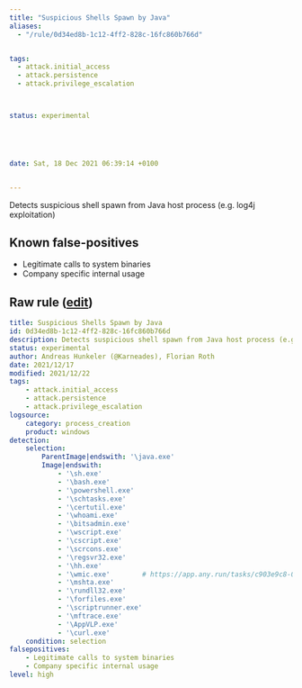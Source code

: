 ```yaml
---
title: "Suspicious Shells Spawn by Java"
aliases:
  - "/rule/0d34ed8b-1c12-4ff2-828c-16fc860b766d"


tags:
  - attack.initial_access
  - attack.persistence
  - attack.privilege_escalation



status: experimental





date: Sat, 18 Dec 2021 06:39:14 +0100


---
```


Detects suspicious shell spawn from Java host process (e.g. log4j exploitation)

<!--more-->


## Known false-positives

* Legitimate calls to system binaries
* Company specific internal usage




## Raw rule ([edit](https://github.com/SigmaHQ/sigma/edit/master/rules/windows/process_creation/proc_creation_win_susp_shell_spawn_by_java.yml))
```yaml
title: Suspicious Shells Spawn by Java
id: 0d34ed8b-1c12-4ff2-828c-16fc860b766d
description: Detects suspicious shell spawn from Java host process (e.g. log4j exploitation)
status: experimental
author: Andreas Hunkeler (@Karneades), Florian Roth
date: 2021/12/17
modified: 2021/12/22
tags:
    - attack.initial_access
    - attack.persistence
    - attack.privilege_escalation
logsource:
    category: process_creation
    product: windows
detection:
    selection:
        ParentImage|endswith: '\java.exe'
        Image|endswith:
            - '\sh.exe'
            - '\bash.exe'
            - '\powershell.exe'
            - '\schtasks.exe'
            - '\certutil.exe'
            - '\whoami.exe'
            - '\bitsadmin.exe'
            - '\wscript.exe'
            - '\cscript.exe'
            - '\scrcons.exe'
            - '\regsvr32.exe'
            - '\hh.exe'
            - '\wmic.exe'        # https://app.any.run/tasks/c903e9c8-0350-440c-8688-3881b556b8e0/
            - '\mshta.exe'
            - '\rundll32.exe'
            - '\forfiles.exe'
            - '\scriptrunner.exe'
            - '\mftrace.exe'
            - '\AppVLP.exe'
            - '\curl.exe'
    condition: selection
falsepositives:
    - Legitimate calls to system binaries
    - Company specific internal usage
level: high

```
